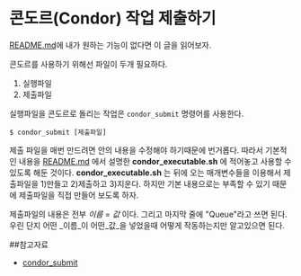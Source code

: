 # 콘도르(Condor) 작업 제출하기

[README.md](https://github.com/KUNPL/condor/blob/master/README.md)에 내가 원하는 기능이 없다면 이 글을 읽어보자.

콘도르를 사용하기 위해선 파일이 두개 필요하다.

1. 실행파일
1. 제출파일

실행파일을 콘도르로 돌리는 작업은 `condor_submit` 명령어를 사용한다.

    $ condor_submit [제출파일]
  
제출 파일을 매번 만드려면 안의 내용을 수정해야 하기때문에 번거롭다. 따라서 기본적인 내용을 [README.md](https://github.com/KUNPL/condor/blob/master/README.md) 에서 설명한 **condor_executable.sh** 에 적어놓고 사용할 수 있도록 해둔 것이다. **condor_executable.sh** 는 뒤에 오는 매개변수들을 이용해서 제출파일을 1)만들고 2)제출하고 3)지운다. 하지만 기본 내용으로는 부족할 수 있기 때문에 제출파일을 직접 만들어 보도록 하자.

제출파일의 내용은 전부 _이름_ = _값_ 이다. 그리고 마지막 줄에 "Queue"라고 쓰면 된다. 우린 단지 어떤 _이름_이 어떤_값_을 넣었을때 어떻게 작동하는지만 알고있으면 된다.




##참고자료
+ [condor_submit](http://research.cs.wisc.edu/htcondor/manual/v8.0/condor_submit.html)

